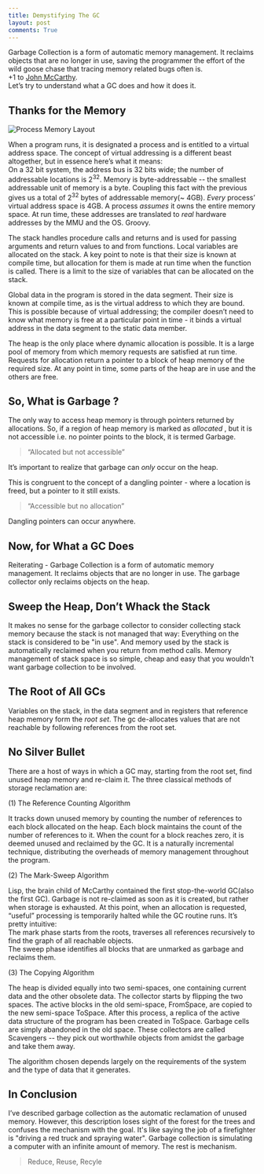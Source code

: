 ```yaml
---
title: Demystifying The GC
layout: post
comments: True
---
```

Garbage Collection is a form of automatic memory management. It reclaims objects that are no longer in use, saving the programmer the effort of the wild goose chase that tracing memory related bugs often is.<br/>
+1 to [John McCarthy](http://swizec.com/blog/the-birth-of-lisp-a-summary-of-john-mccarthys-original-paper/swizec/5075).<br/>
Let’s try to understand what a  GC does and how it does it.

## Thanks for the Memory

![Process Memory Layout]({{site.url}}/images/memory-layout.png)

When a program runs, it is designated a process and is entitled to a virtual address space. The concept of virtual addressing is a different beast altogether, but in essence here’s what it means:<br/> 
On a 32 bit system, the address bus is 32 bits wide; the number of addressable locations is 2<sup>32</sup>. Memory is byte-addressable -- the smallest addressable unit of memory is a byte. Coupling this fact with the previous gives us a total of 2<sup>32</sup> bytes of addressable memory(~ 4GB). *Every* process’ virtual address space is 4GB. A process *assumes* it owns the entire memory space. At run time, these addresses are translated to *real* hardware addresses by the MMU and the OS. Groovy. 

The stack handles procedure calls and returns and is used for passing arguments and return values to and from functions. Local variables are allocated on the stack. A key point to note is that their size is known at compile time, but allocation for them is made at run time when the function is called. There is a limit to the size of variables that can be allocated on the stack.

Global data in the program is stored in the data segment. Their size is known at compile time, as is the virtual address to which they are bound. This is possible because of virtual addressing; the compiler doesn’t need to know what memory is free at a particular point in time - it binds a virtual address in the data segment to the static data member.

The heap is the only place where dynamic allocation is possible. It is a large pool of memory from which memory requests are satisfied at run time. Requests for allocation return a pointer to a block of heap memory of the required size. At any point in time, some parts of the heap are in use and the others are free.


## So, What is Garbage ?

The only way to access heap memory is through pointers returned by allocations. So, if a region of heap memory is marked as *allocated* , but it is not accessible i.e. no pointer points to the block, it is termed Garbage.

>“Allocated but not accessible”

It’s important to realize that garbage can *only* occur on the heap.

This is congruent to the concept of a dangling pointer - where a location is freed, but a pointer
to it still exists.

>“Accessible but no allocation”

Dangling pointers can occur anywhere.

## Now, for What a GC Does

Reiterating - Garbage Collection is a form of automatic memory management. It reclaims objects that are no longer in use. 
The garbage collector only reclaims objects on the heap.

## Sweep the Heap, Don’t Whack the Stack

It makes no sense for the garbage collector to consider collecting stack memory because the stack is not managed that way: Everything on the stack is considered to be "in use". And memory used by the stack is automatically reclaimed when you return from method calls. Memory management of stack space is so simple, cheap and easy that you wouldn't want garbage collection to be involved.

## The Root of All GCs

Variables on the stack, in the data segment and in registers that reference heap memory form the *root set*. The gc de-allocates values that are not reachable by following references from the root set. 


## No Silver Bullet

There are a host of ways in which a GC may, starting from the root set, find unused heap memory and re-claim it. The three classical methods of storage reclamation are:

(1)   The Reference Counting Algorithm

It tracks down unused memory by counting the number of references to each block allocated on the heap. Each block maintains the count of the number of references to it. When the count for a block reaches zero, it is deemed unused and reclaimed by the GC.
It is a naturally incremental technique, distributing the overheads of memory management throughout the program.

(2)   The Mark-Sweep Algorithm

Lisp, the brain child of McCarthy contained the first stop-the-world GC(also the first GC).
Garbage is not re-claimed as soon as it is created, but rather when storage is exhausted. At this point, when an allocation is requested, “useful” processing is temporarily halted while the GC routine runs.
It’s pretty intuitive:<br/>
The mark phase starts from the roots, traverses all references recursively to find the graph of all reachable objects. <br/>
The sweep phase identifies all blocks that are unmarked as garbage and reclaims them.

(3)   The Copying Algorithm

The heap is divided equally into two semi-spaces, one containing current data and the other obsolete data. The collector starts by flipping the two spaces. The active blocks in the old semi-space, FromSpace, are copied to the new semi-space ToSpace. After this process, a replica of the active data structure of the program has been created in ToSpace. Garbage cells are simply abandoned in the old space. These collectors are called Scavengers -- they pick out worthwhile objects from amidst the garbage and take them away.

The algorithm chosen depends largely on the requirements of the system and the type of data that it generates.

## In Conclusion

I’ve described garbage collection as the automatic reclamation of unused memory.
However, this description loses sight of the forest for the trees and confuses the mechanism with the goal. It's like saying the job of a firefighter is "driving a red truck and spraying water".
Garbage collection is simulating a computer with an infinite amount of memory. The rest is mechanism. 

>Reduce, Reuse, Recyle

